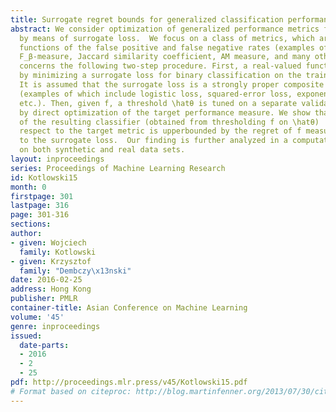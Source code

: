 ```yaml
---
title: Surrogate regret bounds for generalized classification performance metrics
abstract: We consider optimization of generalized performance metrics for binary classification
  by means of surrogate loss.  We focus on a class of metrics, which are linear-fractional
  functions of the false positive and false negative rates (examples of which include
  F_β-measure, Jaccard similarity coefficient, AM measure, and many others). Our analysis
  concerns the following two-step procedure. First, a real-valued function f is learned
  by minimizing a surrogate loss for binary classification on the training sample.
  It is assumed that the surrogate loss is a strongly proper composite loss function
  (examples of which include logistic loss, squared-error loss, exponential loss,
  etc.). Then, given f, a threshold \hatθ is tuned on a separate validation sample,
  by direct optimization of the target performance measure. We show that the regret
  of the resulting classifier (obtained from thresholding f on \hatθ)  measured with
  respect to the target metric is upperbounded by the regret of f measured with respect
  to the surrogate loss.  Our finding is further analyzed in a computational study
  on both synthetic and real data sets.
layout: inproceedings
series: Proceedings of Machine Learning Research
id: Kotlowski15
month: 0
firstpage: 301
lastpage: 316
page: 301-316
sections: 
author:
- given: Wojciech
  family: Kotlowski
- given: Krzysztof
  family: "Dembczy\x13nski"
date: 2016-02-25
address: Hong Kong
publisher: PMLR
container-title: Asian Conference on Machine Learning
volume: '45'
genre: inproceedings
issued:
  date-parts:
  - 2016
  - 2
  - 25
pdf: http://proceedings.mlr.press/v45/Kotlowski15.pdf
# Format based on citeproc: http://blog.martinfenner.org/2013/07/30/citeproc-yaml-for-bibliographies/
---
```

